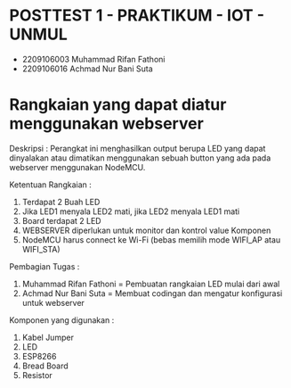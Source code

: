 # POSTTEST 1 - PRAKTIKUM - IOT - UNMUL
- 2209106003 Muhammad Rifan Fathoni
- 2209106016 Achmad Nur Bani Suta

# Rangkaian yang dapat diatur menggunakan webserver
Deskripsi :
Perangkat ini menghasilkan output berupa LED yang dapat dinyalakan atau dimatikan menggunakan sebuah button yang ada pada webserver menggunakan NodeMCU.

Ketentuan Rangkaian :
1. Terdapat 2 Buah LED
2. Jika LED1 menyala LED2 mati, jika LED2 menyala LED1 mati
3. Board terdapat 2 LED
4. WEBSERVER diperlukan untuk monitor dan kontrol value Komponen
5. NodeMCU harus connect ke Wi-Fi (bebas memilih mode WIFI_AP atau WIFI_STA)

Pembagian Tugas :
1. Muhammad Rifan Fathoni = Pembuatan rangkaian LED mulai dari awal
2. Achmad Nur Bani Suta = Membuat codingan dan mengatur konfigurasi untuk webserver

Komponen yang digunakan :
1. Kabel Jumper
2. LED
3. ESP8266
4. Bread Board
5. Resistor
